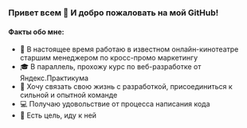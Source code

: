 ### Привет всем 👋 И добро пожаловать на мой GitHub!

#### Факты обо мне:

- :briefcase: В настоящее время работаю в известном онлайн-кинотеатре старшим менеджером по кросс-промо маркетингу
- :mortar_board: В параллель, прохожу курс по веб-разработке от Яндекс.Практикума
- :office: Хочу связать свою жизнь с разработкой, присоединиться к сильной и опытной команде
- :computer: Получаю удовольствие от процесса написания кода
- :running: Есть цель, иду к ней 
